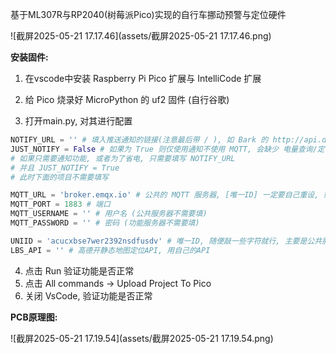 基于ML307R与RP2040(树莓派Pico)实现的自行车挪动预警与定位硬件

![截屏2025-05-21 17.17.46](assets/截屏2025-05-21 17.17.46.png)



**安装固件:**

1. 在vscode中安装 Raspberry Pi Pico 扩展与 IntelliCode 扩展

2. 给 Pico 烧录好 MicroPython 的 uf2 固件 (自行谷歌)

3. 打开main.py, 对其进行配置

```python
NOTIFY_URL = '' # 填入推送通知的链接(注意最后带 / ), 如 Bark 的 http://api.day.app/TX72mvgBTSoGqy5F/
JUST_NOTIFY = False # 如果为 True 则仅使用通知不使用 MQTT, 会缺少 电量查询/定位/关闭通知 等功能, 但同时节约电量
# 如果只需要通知功能, 或者为了省电, 只需要填写 NOTIFY_URL
# 并且 JUST_NOTIFY = True
# 此时下面的项目不需要填写

MQTT_URL = 'broker.emqx.io' # 公共的 MQTT 服务器, [唯一ID] 一定要自己重设, 或者为了安全可以换用自己的服务器
MQTT_PORT = 1883 # 端口
MQTT_USERNAME = '' # 用户名 (公共服务器不需要填)
MQTT_PASSWORD = '' # 密码 (功能服务器不需要填)

UNIID = 'acucxbse7wer2392nsdfusdv' # 唯一ID, 随便敲一些字符就行, 主要是公共服务器会订阅有冲突问题
LBS_API = '' # 高德开静态地图定位API, 用自己的API
```

4. 点击 Run 验证功能是否正常
5. 点击 All commands -> Upload Project To Pico
6. 关闭 VsCode, 验证功能是否正常



**PCB原理图:**

![截屏2025-05-21 17.19.54](assets/截屏2025-05-21 17.19.54.png)
